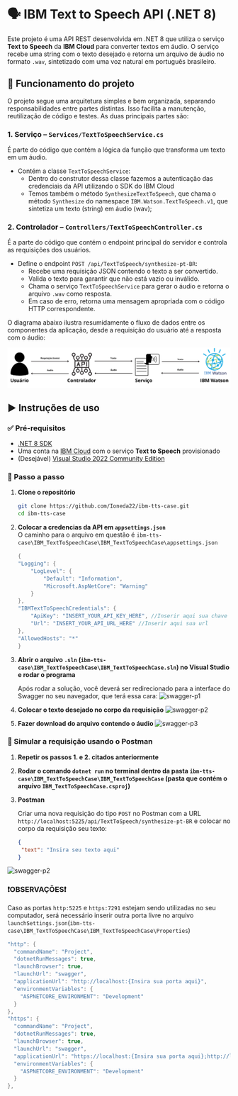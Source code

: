 # 🗣️ IBM Text to Speech API (.NET 8)

Este projeto é uma API REST desenvolvida em .NET 8 que utiliza o serviço **Text to Speech** da **IBM Cloud** para converter textos em áudio. O serviço recebe uma string com o texto desejado e retorna um arquivo de áudio no formato `.wav`, sintetizado com uma voz natural em português brasileiro.



## 📁 Funcionamento do projeto

O projeto segue uma arquitetura simples e bem organizada, separando responsabilidades entre partes distintas. Isso facilita a manutenção, reutilização de código e testes. As duas principais partes são:

### 1. **Serviço** – `Services/TextToSpeechService.cs`
É parte do código que contém a lógica da função que transforma um texto em um áudio.

- Contém a classe `TextToSpeechService`:
  - Dentro do construtor dessa classe fazemos a autenticação das credenciais da API utilizando o SDK do IBM Cloud
  - Temos também o método `SynthesizeTextToSpeech`, que chama o método `Synthesize` do namespace  `IBM.Watson.TextToSpeech.v1`, que sintetiza um texto (string) em áudio (wav);

### 2. **Controlador** – `Controllers/TextToSpeechController.cs`
É a parte do código que contém o endpoint principal do servidor e controla as requisições dos usuários.

- Define o endpoint `POST /api/TextToSpeech/synthesize-pt-BR`:
  - Recebe uma requisição JSON contendo o texto a ser convertido.
  - Valida o texto para garantir que não está vazio ou inválido.
  - Chama o serviço `TextToSpeechService` para gerar o áudio e retorna o arquivo `.wav` como resposta.
  - Em caso de erro, retorna uma mensagem apropriada com o código HTTP correspondente.

O diagrama abaixo ilustra resumidamente o fluxo de dados entre os componentes da aplicação, desde a requisição do usuário até a resposta com o áudio:

![Fluxo da aplicação](./images/tts-scheme.png)




## ▶️ Instruções de uso

### ✅ Pré-requisitos

- [.NET 8 SDK](https://dotnet.microsoft.com/en-us/download)
- Uma conta na [IBM Cloud](https://cloud.ibm.com/registration) com o serviço **Text to Speech** provisionado
- (Desejável) [Visual Studio 2022 Community Edition](https://visualstudio.microsoft.com/pt-br/vs/community/) 

### 🧪 Passo a passo

1. **Clone o repositório**
   ```bash
   git clone https://github.com/Ioneda22/ibm-tts-case.git
   cd ibm-tts-case

2. **Colocar a credencias da API em `appsettings.json`**  
   O caminho para o arquivo em questão é `ibm-tts-case\IBM_TextToSpeechCase\IBM_TextToSpeechCase\appsettings.json`
    ```csharp
    {
    "Logging": {
        "LogLevel": {
            "Default": "Information",
            "Microsoft.AspNetCore": "Warning"
        }
    },
    "IBMTextToSpeechCredentials": {
        "ApiKey": "INSERT_YOUR_API_KEY_HERE", //Inserir aqui sua chave
        "Url": "INSERT_YOUR_API_URL_HERE" //Inserir aqui sua url
    },
    "AllowedHosts": "*"
    }

3. **Abrir o arquivo `.sln` (`ibm-tts-case\IBM_TextToSpeechCase\IBM_TextToSpeechCase.sln`) no Visual Studio e rodar o programa**

   Após rodar a solução, você deverá ser redirecionado para a interface do Swagger no seu navegador, que terá essa cara:
   ![swagger-p1](./images/swagger-p1.png)  

4. **Colocar o texto desejado no corpo da requisição**
   ![swagger-p2](./images/swagger-p2.png)
   
5. **Fazer download do arquivo contendo o áudio**
   ![swagger-p3](./images/swagger-p3.png)   

### 🚀 Simular a requisição usando o Postman

1. **Repetir os passos 1. e 2. citados anteriormente**

2. **Rodar o comando `dotnet run` no terminal dentro da pasta `ibm-tts-case\IBM_TextToSpeechCase\IBM_TextToSpeechCase` (pasta que contém o arquivo `IBM_TextToSpeechCase.csproj`)**

3. **Postman**
   
   Criar uma nova requisição do tipo `POST` no Postman com a URL `http://localhost:5225/api/TextToSpeech/synthesize-pt-BR` e colocar no corpo da requisição seu texto:
   ```json
   {
    "text": "Insira seu texto aqui"
   }
  ![swagger-p2](./images/postman.png)

### ❗OBSERVAÇÕES❗

Caso as portas `http:5225` e `https:7291` estejam sendo utilizadas no seu computador, será necessário inserir outra porta livre no arquivo `launchSettings.json`(`ibm-tts-case\IBM_TextToSpeechCase\IBM_TextToSpeechCase\Properties`)
```csharp
"http": {
  "commandName": "Project",
  "dotnetRunMessages": true,
  "launchBrowser": true,
  "launchUrl": "swagger",
  "applicationUrl": "http://localhost:{Insira sua porta aqui}",
  "environmentVariables": {
    "ASPNETCORE_ENVIRONMENT": "Development"
  }
},
"https": {
  "commandName": "Project",
  "dotnetRunMessages": true,
  "launchBrowser": true,
  "launchUrl": "swagger",
  "applicationUrl": "https://localhost:{Insira sua porta aqui};http://localhost:{Insira sua porta aqui}",
  "environmentVariables": {
    "ASPNETCORE_ENVIRONMENT": "Development"
  }
}, 



